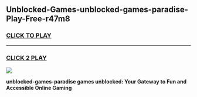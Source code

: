 
## Unblocked-Games-unblocked-games-paradise-Play-Free-r47m8
<h3>
<a href="https://premium76.site?title=unblocked-games-paradise&ref=20M">CLICK TO PLAY</a></h3>
<hr>

<h3>
<a href="https://premium76.site?title=unblocked-games-paradise&ref=20M">CLICK 2 PLAY</a>
  
</h3>

<a href="https://premium76.site?title=unblocked-games-paradise&ref=19M"><img src="https://clearcache.store/games.png"></a>


**unblocked-games-paradise games unblocked: Your Gateway to Fun and Accessible Online Gaming**
